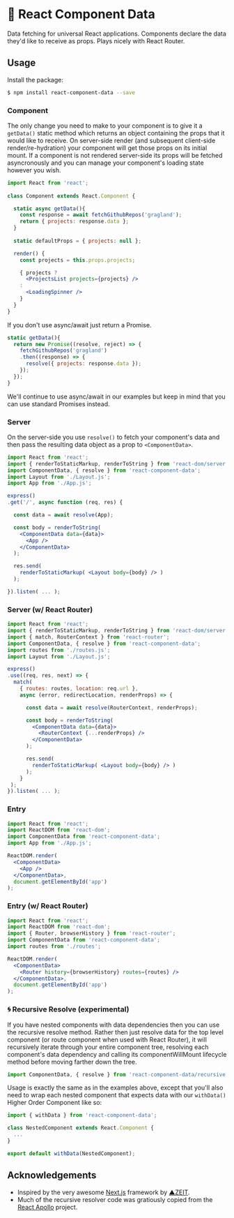 # 🍯 React Component Data

Data fetching for universal React applications. Components declare the data they'd like to receive as props. Plays nicely with React Router.

## Usage

Install the package:

```bash
$ npm install react-component-data --save 
```

### Component

The only change you need to make to your component is to give it a `getData()` static method which returns an object containing the props that it would like to receive. On server-side render (and subsequent client-side render/re-hydration) your component will get those props on its initial mount. If a component is not rendered server-side its props will be fetched asyncronously and you can manage your component's loading state however you wish.

     
```jsx
import React from 'react';
    
class Component extends React.Component {

  static async getData(){
    const response = await fetchGithubRepos('gragland');
    return { projects: response.data };
  }
      
  static defaultProps = { projects: null };

  render() { 
    const projects = this.props.projects;

    { projects ? 
      <ProjectsList projects={projects} />
    :
      <LoadingSpinner />
    }
  }
}
```    
  

If you don't use async/await just return a Promise.
```jsx
static getData(){
  return new Promise((resolve, reject) => {
    fetchGithubRepos('gragland')
    .then((response) => {
      resolve({ projects: response.data });
    });
  });
}
```    
 We'll continue to use async/await in our examples but keep in mind that you can use standard Promises instead.

  
### Server
On the server-side you use `resolve()` to fetch your component's data and then pass the resulting data object as a prop to `<ComponentData>`.

```jsx
import React from 'react';
import { renderToStaticMarkup, renderToString } from 'react-dom/server';
import ComponentData, { resolve } from 'react-component-data';
import Layout from './Layout.js';
import App from './App.js';

express()
.get('/', async function (req, res) {

  const data = await resolve(App);

  const body = renderToString( 
    <ComponentData data={data}>
      <App /> 
    </ComponentData>
  );

  res.send(
    renderToStaticMarkup( <Layout body={body} /> )
  );

}).listen( ... );
```
### Server (w/ React Router)

```jsx
import React from 'react';
import { renderToStaticMarkup, renderToString } from 'react-dom/server';
import { match, RouterContext } from 'react-router';
import ComponentData, { resolve } from 'react-component-data'; 
import routes from './routes.js';
import Layout from './Layout.js';

express()
.use((req, res, next) => {
  match(
    { routes: routes, location: req.url }, 
    async (error, redirectLocation, renderProps) => {

      const data = await resolve(RouterContext, renderProps);

      const body = renderToString( 
        <ComponentData data={data}>
          <RouterContext {...renderProps} /> 
        </ComponentData>
      );

      res.send(
        renderToStaticMarkup( <Layout body={body} /> )
      );
    }
 );
}).listen( ... );
```    
### Entry
```jsx
import React from 'react';
import ReactDOM from 'react-dom';
import ComponentData from 'react-component-data';
import App from './App.js';

ReactDOM.render(
  <ComponentData>
    <App />
  </ComponentData>,
  document.getElementById('app')
);
```
 


### Entry (w/ React Router)
```jsx
import React from 'react';
import ReactDOM from 'react-dom';
import { Router, browserHistory } from 'react-router';
import ComponentData from 'react-component-data';
import routes from './routes';

ReactDOM.render(
  <ComponentData>
    <Router history={browserHistory} routes={routes} />
  </ComponentData>,
  document.getElementById('app')
);
```



### 🌀 Recursive Resolve (experimental)
If you have nested components with data dependencies then you can use the recursive resolve method. Rather then just resolve data for the top level component (or route component when used with React Router), it will recursively iterate through your entire component tree, resolving each component's data dependency and calling its componentWillMount lifecycle method before moving farther down the tree. 
```jsx   
import ComponentData, { resolve } from 'react-component-data/recursive';
```

Usage is exactly the same as in the examples above, except that you'll also need to wrap each nested component that expects data with our `withData() `Higher Order Component like so:
```jsx
import { withData } from 'react-component-data';

class NestedComponent extends React.Component { 
  ...
}

export default withData(NestedComponent);
```  
 

  
  
## Acknowledgements

- Inspired by the very awesome [Next.js](https://github.com/zeit/next.js) framework by [▲ZEIT](https://zeit.co/).
- Much of the recursive resolver code was gratiously copied from the [React Apollo](https://github.com/apollostack/react-apollo) project.

    
    





